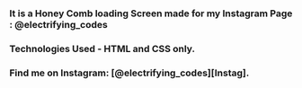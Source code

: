 ### It is a Honey Comb loading Screen made for my Instagram Page : @electrifying_codes

### Technologies Used - HTML and CSS only.

### Find me on Instagram: [@electrifying_codes][Instag].

[instagram]: https://www.instagram.com/electrifying_codes